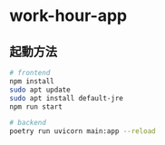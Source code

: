 # work-hour-app

## 起動方法

```bash
# frontend
npm install
sudo apt update
sudo apt install default-jre
npm run start

# backend
poetry run uvicorn main:app --reload
```
